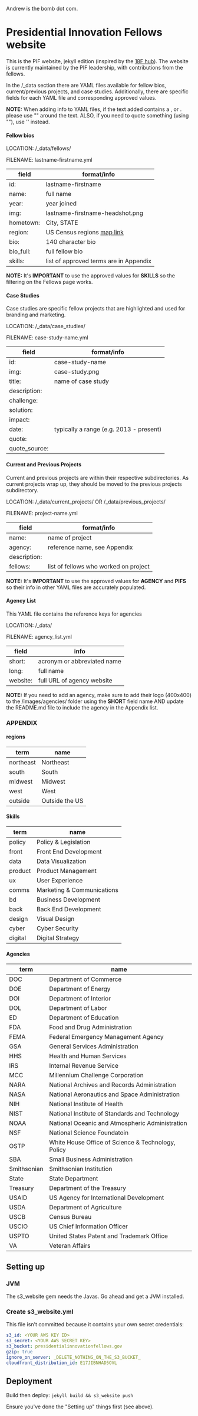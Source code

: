 Andrew is the bomb dot com.

# Presidential Innovation Fellows website

This is the PIF website, jekyll edition (inspired by the [18F hub](https://github.com/18F/hub)). The website is currently maintained by the PIF leadership, with contributions from the fellows.

In the /_data section there are YAML files available for fellow bios, current/previous projects, and case studies. Additionally, there are specific fields for each YAML file and corresponding approved values.

**NOTE:** When adding info to YAML files, if the text added contains a , or . please use "" around the text. ALSO, if you need to quote something (using ""), use '' instead.

#### Fellow bios

LOCATION: /_data/fellows/

FILENAME: lastname-firstname.yml

field | format/info
--- | ---
id: | lastname-firstname
name: | full name
year: | year joined
img: | lastname-firstname-headshot.png
hometown: | City, STATE
region: | US Census regions [map link](http://www2.census.gov/geo/pdfs/maps-data/maps/reference/us_regdiv.pdf)
bio: | 140 character bio
bio_full: | full fellow bio
skills: | list of approved terms are in Appendix

**NOTE:** It's **IMPORTANT** to use the approved values for **SKILLS** so the filtering on the Fellows page works.

#### Case Studies

Case studies are specific fellow projects that are highlighted and used for branding and marketing.

LOCATION: /_data/case_studies/

FILENAME: case-study-name.yml

field | format/info
--- | ---
id: | case-study-name
img: | case-study.png
title: | name of case study
description: |
challenge: |
solution: |
impact: |
date: | typically a range (e.g. 2013 - present)
quote: |
quote_source: |

#### Current and Previous Projects

Current and previous projects are within their respective subdirectories. As current projects wrap up, they should be moved to the previous projects subdirectory.

LOCATION: /_data/current_projects/ OR /_data/previous_projects/

FILENAME: project-name.yml

field | format/info
--- | ---
name: | name of project
agency: | reference name, see Appendix
description: |
fellows: | list of fellows who worked on project

**NOTE:** It's **IMPORTANT** to use the approved values for **AGENCY** and **PIFS** so their info in other YAML files are accurately populated.

#### Agency List

This YAML file contains the reference keys for agencies

LOCATION: /_data/

FILENAME: agency_list.yml

field | info
--- | ---
short: | acronym or abbreviated name
long: | full name
website: | full URL of agency website

**NOTE:** If you need to add an agency, make sure to add their logo (400x400) to the /images/agencies/ folder using the **SHORT** field name AND update the README.md file to include the agency in the Appendix list.

### APPENDIX

#### regions

term | name
--- | ---
northeast | Northeast
south | South
midwest | Midwest
west | West
outside | Outside the US

#### Skills

term | name
--- | ---
policy | Policy & Legislation
front | Front End Development
data | Data Visualization
product | Product Management
ux | User Experience
comms | Marketing & Communications
bd | Business Development
back | Back End Development
design | Visual Design
cyber | Cyber Security
digital | Digital Strategy

#### Agencies

term | name
--- | ---
DOC | Department of Commerce
DOE | Department of Energy
DOI | Department of Interior
DOL | Department of Labor
ED | Department of Education
FDA | Food and Drug Administration
FEMA | Federal Emergency Management Agency
GSA | General Services Administration
HHS | Health and Human Services
IRS | Internal Revenue Service
MCC | Millennium Challenge Corporation
NARA | National Archives and Records Administration
NASA | National Aeronautics and Space Administration
NIH | National Institute of Health
NIST | National Institute of Standards and Technology
NOAA | National Oceanic and Atmospheric Administration
NSF | National Science Foundatoin
OSTP | White House Office of Science & Technology, Policy
SBA | Small Business Administration
Smithsonian | Smithsonian Institution
State | State Department
Treasury | Department of the Treasury
USAID | US Agency for International Development
USDA | Department of Agriculture
USCB | Census Bureau
USCIO | US Chief Information Officer
USPTO | United States Patent and Trademark Office
VA | Veteran Affairs

## Setting up

### JVM

The s3_website gem needs the Javas. Go ahead and get a JVM installed.

### Create s3_website.yml

This file isn't committed because it contains your own secret credentials:

```yml
s3_id: <YOUR AWS KEY ID>
s3_secret: <YOUR AWS SECRET KEY>
s3_bucket: presidentialinnovationfellows.gov
gzip: true
ignore_on_server: _DELETE_NOTHING_ON_THE_S3_BUCKET_
cloudfront_distribution_id: E17JIBNHAD5OVL
```

## Deployment

Build then deploy: `jekyll build && s3_website push`

Ensure you've done the "Setting up" things first (see above).
